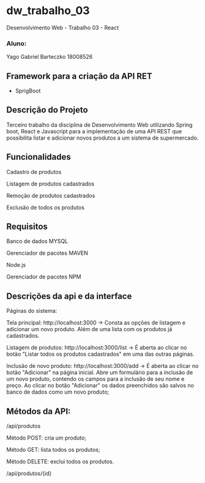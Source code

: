 # dw_trabalho_03

Desenvolvimento Web - Trabalho 03 - React
### Aluno: 
  Yago Gabriel Barteczko 18008526

 
## Framework para a criação da API RET

  - SprigBoot
 
## Descrição do Projeto
  Terceiro trabalho da disciplina de Desenvolvimento Web utilizando Spring boot, React e Javascript para a implementação de uma API REST que possibilita listar e adicionar novos produtos a um sistema de supermercado.

## Funcionalidades
 Cadastro de produtos
 
 Listagem de produtos cadastrados
 
 Remoção de produtos cadastrados
 
 Exclusão de todos os produtos
 
## Requisitos
  Banco de dados MYSQL
  
  Gerenciador de pacotes MAVEN
  
  Node.js
  
  Gerenciador de pacotes NPM
  

## Descrições da api e da interface
  Páginas do sistema:

  Tela principal: http://localhost:3000 -> Consta as opções de listagem e adicionar um novo produto. Além de uma lista com os produtos já cadastrados.

  Listagem de produtos: http://localhost:3000/list -> É aberta ao clicar no botão "Listar todos os produtos cadastrados" em uma das outras páginas.

  Inclusão de novo produto: http://localhost:3000/add -> É aberta ao clicar no botão "Adicionar" na página inicial. Abre um formulário para a inclusão de um novo produto, contendo os campos para a inclusão de seu nome e preço. Ao clicar no botão "Adicionar" os dados preenchidos são salvos no banco de dados como um novo produto;

## Métodos da API:

  /api/produtos
  
  Método POST: cria um produto;
  
  Método GET: lista todos os produtos;
  
  Método DELETE: exclui todos os produtos.
  
  /api/produtos/{id}

